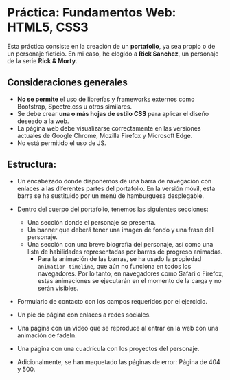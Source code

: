 # Práctica: Fundamentos Web: HTML5, CSS3

Esta práctica consiste en la creación de un **portafolio**, ya sea propio o de un personaje ficticio. En mi caso, he elegido a **Rick Sanchez**, un personaje de la serie **Rick & Morty**.

## Consideraciones generales
- **No se permite** el uso de librerías y frameworks externos como Bootstrap, Spectre.css u otros similares.
- Se debe crear **una o más hojas de estilo CSS** para aplicar el diseño deseado a la web.
- La página web debe visualizarse correctamente en las versiones actuales de Google Chrome, Mozilla Firefox y Microsoft Edge.
- No está permitido el uso de JS.

## Estructura:
- Un encabezado donde disponemos de una barra de navegación con enlaces a las diferentes partes del portafolio. En la versión móvil, esta barra se ha sustituido por un menú de hamburguesa desplegable.
- Dentro del cuerpo del portafolio, tenemos las siguientes secciones:
    - Una sección donde el personaje se presenta.
    - Un banner que deberá tener una imagen de fondo y una frase del personaje.
    - Una sección con una breve biografía del personaje, así como una lista de habilidades representadas por barras de progreso animadas.
        - Para la animación de las barras, se ha usado la propiedad `animation-timeline`, que aún no funciona en todos los navegadores. Por lo tanto, en navegadores como Safari o Firefox, estas animaciones se ejecutarán en el momento de la carga y no serán visibles.

- Formulario de contacto con los campos requeridos por el ejercicio.
- Un pie de página con enlaces a redes sociales.
- Una página con un video que se reproduce al entrar en la web con una animación de fadeIn.
- Una página con una cuadrícula con los proyectos del personaje.
- Adicionalmente, se han maquetado las páginas de error: Página de 404 y 500.
